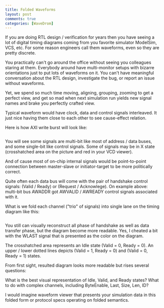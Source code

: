 ```yaml
---
title: Folded Waveforms
layout: post
comments: true
categories: [WaveDrom]
---
```


If you are doing RTL design / verification for years then you have seeing a lot of digital timing diagrams coming from you favorite simulator ModelSim, VCS, etc. For some reason engineers call them waveforms, even so they are pretty discrete.

You practically can't go around the office without seeing you colleagues staring at them. Everybody around have multi-monitor setups with bizarre orientations just to put lots of waveforms on it. You can't have meaningful conversation about the RTL design, investigate the bug, or report an issue without waveforms.

Yet, we spend so much time moving, aligning, grouping, zooming to get a perfect view, and get so mad when next simulation run yields new signal names and brake you perfectly crafted view.

Typical waveform would have clock, data and control signals interleaved. It just nice having them close to each other to see cause-effect relation.

Here is how AXI write burst will look like:

<pre><script type="WaveDrom">
{signal: [
  {name: 'ACLK',    wave: 'p...........'},
  {name: 'AWADDR',  wave: 'x=.x........', data: ['A']},
  {name: 'AWVALID', wave: '01.0........'},
  {name: 'AWREADY', wave: 'x01x........'},
  {},
  {name: 'WDATA',   wave: 'x..=.=.x==x.', data: ['D0','D1','D2','D3']},
  {name: 'WLAST',   wave: '0........10.'},
  {name: 'WVALID',  wave: '0..1.1.0110.'},
  {name: 'WREADY',  wave: '0...1011.10.'},
  {},
  {name: 'BRESP',   wave: 'x.........=x', data:['OK']},
  {name: 'BVALID',  wave: '0.........10'},
  {name: 'BREADY',  wave: '0..1.......0'}
]}
</script></pre>

You will see some signals are multi-bit like most of address / data buses, and some single-bit like control signals. Some of signals may be in X state (crosshatched area on the picture and red in your VCD viewer).

And of cause most of on-chip internal signals would be point-to-point connection between master-slave or initiator-target to be more politically correct.

Quite often each data bus will come with the pair of handshake control signals: (Valid / Ready) or (Request / Acknowlege). On example above: multi-bit bus AWADDR got AWVALID / AWREADY control signals associated with it.

What is we fold each channel ("trio" of signals) into single lane on the timing diagram like this:

<pre><script type="WaveDrom">
{signal: [
  {name: 'ACLK',    wave: 'p...........'},
  {name: 'AWADDR',  wave: 'xu=x........', data: ['A']},
  {name: 'WDATA',   wave: 'x..u=u=d=5x.', data: ['D0','D1','D2','D3']},
  {name: 'BRESP',   wave: 'x..d......=x', data:['OK']}
]}
</script></pre>

You still can visually reconstruct all phase of handshake as well as data transfer phase, but the diagram become more readable. Yes, I cheated a bit with the WLAST signal that is presented as the color on the diagram.

The crosshatched area represents an Idle state (Valid = 0, Ready = 0).
An upper / lower dotted lines depicts (Valid = 1, Ready = 0) and (Valid = 0, Ready = 1) states.

From first sight, resulted diagram looks more readable but rises several questions:

What is the best visual representation of Idle, Valid, and Ready states?
What to do with complex channels, including ByteEnable, Last, Size, Len, ID?

I would imagine waveform viewer that presents your simulation data in this folded form or protocol specs operating on folded semantics.
